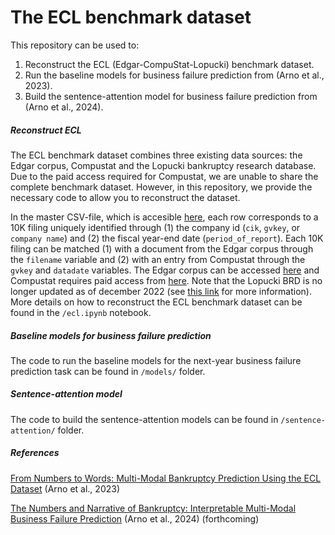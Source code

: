 # The ECL benchmark dataset

This repository can be used to:
1. Reconstruct the ECL (Edgar-CompuStat-Lopucki) benchmark dataset.
2. Run the baseline models for business failure prediction from (Arno et al., 2023).
3. Build the sentence-attention model for business failure prediction from (Arno et al., 2024).

##### Reconstruct ECL

The ECL benchmark dataset combines three existing data sources: the Edgar corpus, Compustat and the Lopucki bankruptcy research database. Due to the paid access required for Compustat, we are unable to share the complete benchmark dataset. However, in this repository, we provide the necessary code to allow you to reconstruct the dataset. 

In the master CSV-file, which is accesible [here](https://cloud.ilabt.imec.be/index.php/s/TFGZgF3EyS4jsz2), each row corresponds to a 10K filing uniquely identified through (1) the company id (```cik```, ```gvkey```, or ```company name```) and (2) the fiscal year-end date (```period_of_report```). Each 10K filing can be matched (1) with a document from the Edgar corpus through the ```filename``` variable and (2) with an entry from Compustat through the ```gvkey``` and ```datadate``` variables. The Edgar corpus can be accessed [here](https://cloud.ilabt.imec.be/index.php/s/yrQneXG74bNYxLp) and Compustat requires paid access from [here](https://wrds-www.wharton.upenn.edu/). Note that the Lopucki BRD is no longer updated as of december 2022 (see [this link](https://lopucki.law.ufl.edu/index.php) for more information). More details on how to reconstruct the ECL benchmark dataset can be found in the ```/ecl.ipynb``` notebook.

##### Baseline models for business failure prediction

The code to run the baseline models for the next-year business failure prediction task can be found in ```/models/``` folder.

##### Sentence-attention model

The code to build the sentence-attention models can be found in ```/sentence-attention/``` folder.

##### References
[From Numbers to Words: Multi-Modal Bankruptcy Prediction Using the ECL Dataset](https://scholar.google.be/citations?user=ce8BmFgAAAAJ&hl=nl) (Arno et al., 2023)

[The Numbers and Narrative of Bankruptcy: Interpretable Multi-Modal Business Failure Prediction](https://scholar.google.be/citations?user=ce8BmFgAAAAJ&hl=nl) (Arno et al., 2024) (forthcoming)
